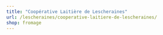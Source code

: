 ```yaml
---
title: "Coopérative Laitière de Lescheraines"
url: /lescheraines/cooperative-laitiere-de-lescheraines/
shop: fromage
---
```

